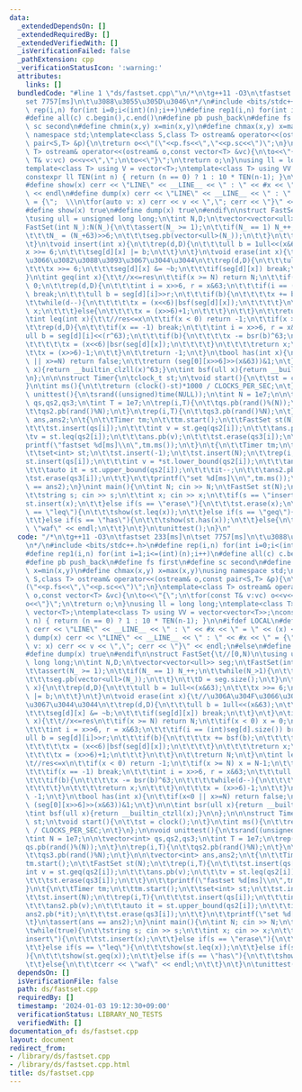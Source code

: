 ```yaml
---
data:
  _extendedDependsOn: []
  _extendedRequiredBy: []
  _extendedVerifiedWith: []
  _isVerificationFailed: false
  _pathExtension: cpp
  _verificationStatusIcon: ':warning:'
  attributes:
    links: []
  bundledCode: "#line 1 \"ds/fastset.cpp\"\n/*\n\tg++11 -O3\n\tfastset 233[ms]\n\t\
    set 7757[ms]\n\t\u3088\u3055\u305D\u3046\n*/\n#include <bits/stdc++.h>\n#define\
    \ rep(i,n) for(int i=0;i<(int)(n);i++)\n#define rep1(i,n) for(int i=1;i<=(int)(n);i++)\n\
    #define all(c) c.begin(),c.end()\n#define pb push_back\n#define fs first\n#define\
    \ sc second\n#define chmin(x,y) x=min(x,y)\n#define chmax(x,y) x=max(x,y)\nusing\
    \ namespace std;\ntemplate<class S,class T> ostream& operator<<(ostream& o,const\
    \ pair<S,T> &p){\n\treturn o<<\"(\"<<p.fs<<\",\"<<p.sc<<\")\";\n}\ntemplate<class\
    \ T> ostream& operator<<(ostream& o,const vector<T> &vc){\n\to<<\"{\";\n\tfor(const\
    \ T& v:vc) o<<v<<\",\";\n\to<<\"}\";\n\treturn o;\n}\nusing ll = long long;\n\
    template<class T> using V = vector<T>;\ntemplate<class T> using VV = vector<vector<T>>;\n\
    constexpr ll TEN(int n) { return (n == 0) ? 1 : 10 * TEN(n-1); }\n\n#ifdef LOCAL\n\
    #define show(x) cerr << \"LINE\" << __LINE__ << \" : \" << #x << \" = \" << (x)\
    \ << endl\n#define dump(x) cerr << \"LINE\" << __LINE__ << \" : \" << #x << \"\
    \ = {\";  \\\n\tfor(auto v: x) cerr << v << \",\"; cerr << \"}\" << endl;\n#else\n\
    #define show(x) true\n#define dump(x) true\n#endif\n\nstruct FastSet{\t//[0,N)\n\
    \tusing ull = unsigned long long;\n\tint N,D;\n\tvector<vector<ull>> seg;\n\t\
    FastSet(int N_):N(N_){\n\t\tassert(N_ >= 1);\n\t\tif(N_ == 1) N_++;\n\t\twhile(N_>1){\n\
    \t\t\tN_ = (N_+63)>>6;\n\t\t\tseg.pb(vector<ull>(N_));\n\t\t}\n\t\tD = seg.size();\n\
    \t}\n\tvoid insert(int x){\n\t\trep(d,D){\n\t\t\tull b = 1ull<<(x&63);\n\t\t\t\
    x >>= 6;\n\t\t\tseg[d][x] |= b;\n\t\t}\n\t}\n\tvoid erase(int x){\t//\u306A\u304F\
    \u3066\u3082\u3088\u3093\u3067\u3044\u3044\n\t\trep(d,D){\n\t\t\tull b = 1ull<<(x&63);\n\
    \t\t\tx >>= 6;\n\t\t\tseg[d][x] &= ~b;\n\t\t\tif(seg[d][x]) break;\n\t\t}\n\t\
    }\n\tint geq(int x){\t\t//x<=res\n\t\tif(x >= N) return N;\n\t\tif(x < 0) x =\
    \ 0;\n\t\trep(d,D){\n\t\t\tint i = x>>6, r = x&63;\n\t\t\tif(i == (int)seg[d].size())\
    \ break;\n\t\t\tull b = seg[d][i]>>r;\n\t\t\tif(b){\n\t\t\t\tx += bsf(b);\n\t\t\
    \t\twhile(d--){\n\t\t\t\t\tx = (x<<6)|bsf(seg[d][x]);\n\t\t\t\t}\n\t\t\t\treturn\
    \ x;\n\t\t\t}else{\n\t\t\t\tx = (x>>6)+1;\n\t\t\t}\n\t\t}\n\t\treturn N;\n\t}\n\
    \tint leq(int x){\t\t//res<=x\n\t\tif(x < 0) return -1;\n\t\tif(x >= N) x = N-1;\n\
    \t\trep(d,D){\n\t\t\tif(x == -1) break;\n\t\t\tint i = x>>6, r = x&63;\n\t\t\t\
    ull b = seg[d][i]<<(r^63);\n\t\t\tif(b){\n\t\t\t\tx -= bsr(b)^63;\n\t\t\t\twhile(d--){\n\
    \t\t\t\t\tx = (x<<6)|bsr(seg[d][x]);\n\t\t\t\t}\n\t\t\t\treturn x;\n\t\t\t}\n\t\
    \t\tx = (x>>6)-1;\n\t\t}\n\t\treturn -1;\n\t}\n\tbool has(int x){\n\t\tif(x<0\
    \ || x>=N) return false;\n\t\treturn (seg[0][x>>6]>>(x&63))&1;\n\t}\n\n\tint bsr(ull\
    \ x){return __builtin_clzll(x)^63;}\n\tint bsf(ull x){return __builtin_ctzll(x);}\n\
    \n};\n\n\nstruct Timer{\n\tclock_t st;\n\tvoid start(){\n\t\tst = clock();\n\t\
    }\n\tint ms(){\n\t\treturn (clock()-st)*1000 / CLOCKS_PER_SEC;\n\t}\n};\n\nvoid\
    \ unittest(){\n\tsrand((unsigned)time(NULL));\n\tint N = 1e7;\n\n\tvector<int>\
    \ qs,qs2,qs3;\n\tint T = 1e7;\n\trep(i,T){\n\t\tqs.pb(rand()%(N));\n\t}\n\trep(i,T){\n\
    \t\tqs2.pb(rand()%N);\n\t}\n\trep(i,T){\n\t\tqs3.pb(rand()%N);\n\t}\n\n\tvector<int>\
    \ ans,ans2;\n\t{\n\t\tTimer tm;\n\t\ttm.start();\n\t\tFastSet st(N);\n\t\trep(i,T){\n\
    \t\t\tst.insert(qs[i]);\n\t\t\tint v = st.geq(qs2[i]);\n\t\t\tans.pb(v);\n\t\t\
    \tv = st.leq(qs2[i]);\n\t\t\tans.pb(v);\n\t\t\tst.erase(qs3[i]);\n\t\t}\n\t\t\
    printf(\"fastset %d[ms]\\n\",tm.ms());\n\t}\n\t{\n\t\tTimer tm;\n\t\ttm.start();\n\
    \t\tset<int> st;\n\t\tst.insert(-1);\n\t\tst.insert(N);\n\t\trep(i,T){\n\t\t\t\
    st.insert(qs[i]);\n\t\t\tint v = *st.lower_bound(qs2[i]);\n\t\t\tans2.pb(v);\n\
    \t\t\tauto it = st.upper_bound(qs2[i]);\n\t\t\tit--;\n\t\t\tans2.pb(*it);\n\t\t\
    \tst.erase(qs3[i]);\n\t\t}\n\t\tprintf(\"set %d[ms]\\n\",tm.ms());\n\t}\n\tassert(ans\
    \ == ans2);\n}\nint main(){\n\tint N; cin >> N;\n\tFastSet st(N);\n\twhile(true){\n\
    \t\tstring s; cin >> s;\n\t\tint x; cin >> x;\n\t\tif(s == \"insert\"){\n\t\t\t\
    st.insert(x);\n\t\t}else if(s == \"erase\"){\n\t\t\tst.erase(x);\n\t\t}else if(s\
    \ == \"leq\"){\n\t\t\tshow(st.leq(x));\n\t\t}else if(s == \"geq\"){\n\t\t\tshow(st.geq(x));\n\
    \t\t}else if(s == \"has\"){\n\t\t\tshow(st.has(x));\n\t\t}else{\n\t\t\tcerr <<\
    \ \"waf\" << endl;\n\t\t}\n\t}\n\tunittest();\n}\n"
  code: "/*\n\tg++11 -O3\n\tfastset 233[ms]\n\tset 7757[ms]\n\t\u3088\u3055\u305D\u3046\
    \n*/\n#include <bits/stdc++.h>\n#define rep(i,n) for(int i=0;i<(int)(n);i++)\n\
    #define rep1(i,n) for(int i=1;i<=(int)(n);i++)\n#define all(c) c.begin(),c.end()\n\
    #define pb push_back\n#define fs first\n#define sc second\n#define chmin(x,y)\
    \ x=min(x,y)\n#define chmax(x,y) x=max(x,y)\nusing namespace std;\ntemplate<class\
    \ S,class T> ostream& operator<<(ostream& o,const pair<S,T> &p){\n\treturn o<<\"\
    (\"<<p.fs<<\",\"<<p.sc<<\")\";\n}\ntemplate<class T> ostream& operator<<(ostream&\
    \ o,const vector<T> &vc){\n\to<<\"{\";\n\tfor(const T& v:vc) o<<v<<\",\";\n\t\
    o<<\"}\";\n\treturn o;\n}\nusing ll = long long;\ntemplate<class T> using V =\
    \ vector<T>;\ntemplate<class T> using VV = vector<vector<T>>;\nconstexpr ll TEN(int\
    \ n) { return (n == 0) ? 1 : 10 * TEN(n-1); }\n\n#ifdef LOCAL\n#define show(x)\
    \ cerr << \"LINE\" << __LINE__ << \" : \" << #x << \" = \" << (x) << endl\n#define\
    \ dump(x) cerr << \"LINE\" << __LINE__ << \" : \" << #x << \" = {\";  \\\n\tfor(auto\
    \ v: x) cerr << v << \",\"; cerr << \"}\" << endl;\n#else\n#define show(x) true\n\
    #define dump(x) true\n#endif\n\nstruct FastSet{\t//[0,N)\n\tusing ull = unsigned\
    \ long long;\n\tint N,D;\n\tvector<vector<ull>> seg;\n\tFastSet(int N_):N(N_){\n\
    \t\tassert(N_ >= 1);\n\t\tif(N_ == 1) N_++;\n\t\twhile(N_>1){\n\t\t\tN_ = (N_+63)>>6;\n\
    \t\t\tseg.pb(vector<ull>(N_));\n\t\t}\n\t\tD = seg.size();\n\t}\n\tvoid insert(int\
    \ x){\n\t\trep(d,D){\n\t\t\tull b = 1ull<<(x&63);\n\t\t\tx >>= 6;\n\t\t\tseg[d][x]\
    \ |= b;\n\t\t}\n\t}\n\tvoid erase(int x){\t//\u306A\u304F\u3066\u3082\u3088\u3093\
    \u3067\u3044\u3044\n\t\trep(d,D){\n\t\t\tull b = 1ull<<(x&63);\n\t\t\tx >>= 6;\n\
    \t\t\tseg[d][x] &= ~b;\n\t\t\tif(seg[d][x]) break;\n\t\t}\n\t}\n\tint geq(int\
    \ x){\t\t//x<=res\n\t\tif(x >= N) return N;\n\t\tif(x < 0) x = 0;\n\t\trep(d,D){\n\
    \t\t\tint i = x>>6, r = x&63;\n\t\t\tif(i == (int)seg[d].size()) break;\n\t\t\t\
    ull b = seg[d][i]>>r;\n\t\t\tif(b){\n\t\t\t\tx += bsf(b);\n\t\t\t\twhile(d--){\n\
    \t\t\t\t\tx = (x<<6)|bsf(seg[d][x]);\n\t\t\t\t}\n\t\t\t\treturn x;\n\t\t\t}else{\n\
    \t\t\t\tx = (x>>6)+1;\n\t\t\t}\n\t\t}\n\t\treturn N;\n\t}\n\tint leq(int x){\t\
    \t//res<=x\n\t\tif(x < 0) return -1;\n\t\tif(x >= N) x = N-1;\n\t\trep(d,D){\n\
    \t\t\tif(x == -1) break;\n\t\t\tint i = x>>6, r = x&63;\n\t\t\tull b = seg[d][i]<<(r^63);\n\
    \t\t\tif(b){\n\t\t\t\tx -= bsr(b)^63;\n\t\t\t\twhile(d--){\n\t\t\t\t\tx = (x<<6)|bsr(seg[d][x]);\n\
    \t\t\t\t}\n\t\t\t\treturn x;\n\t\t\t}\n\t\t\tx = (x>>6)-1;\n\t\t}\n\t\treturn\
    \ -1;\n\t}\n\tbool has(int x){\n\t\tif(x<0 || x>=N) return false;\n\t\treturn\
    \ (seg[0][x>>6]>>(x&63))&1;\n\t}\n\n\tint bsr(ull x){return __builtin_clzll(x)^63;}\n\
    \tint bsf(ull x){return __builtin_ctzll(x);}\n\n};\n\n\nstruct Timer{\n\tclock_t\
    \ st;\n\tvoid start(){\n\t\tst = clock();\n\t}\n\tint ms(){\n\t\treturn (clock()-st)*1000\
    \ / CLOCKS_PER_SEC;\n\t}\n};\n\nvoid unittest(){\n\tsrand((unsigned)time(NULL));\n\
    \tint N = 1e7;\n\n\tvector<int> qs,qs2,qs3;\n\tint T = 1e7;\n\trep(i,T){\n\t\t\
    qs.pb(rand()%(N));\n\t}\n\trep(i,T){\n\t\tqs2.pb(rand()%N);\n\t}\n\trep(i,T){\n\
    \t\tqs3.pb(rand()%N);\n\t}\n\n\tvector<int> ans,ans2;\n\t{\n\t\tTimer tm;\n\t\t\
    tm.start();\n\t\tFastSet st(N);\n\t\trep(i,T){\n\t\t\tst.insert(qs[i]);\n\t\t\t\
    int v = st.geq(qs2[i]);\n\t\t\tans.pb(v);\n\t\t\tv = st.leq(qs2[i]);\n\t\t\tans.pb(v);\n\
    \t\t\tst.erase(qs3[i]);\n\t\t}\n\t\tprintf(\"fastset %d[ms]\\n\",tm.ms());\n\t\
    }\n\t{\n\t\tTimer tm;\n\t\ttm.start();\n\t\tset<int> st;\n\t\tst.insert(-1);\n\
    \t\tst.insert(N);\n\t\trep(i,T){\n\t\t\tst.insert(qs[i]);\n\t\t\tint v = *st.lower_bound(qs2[i]);\n\
    \t\t\tans2.pb(v);\n\t\t\tauto it = st.upper_bound(qs2[i]);\n\t\t\tit--;\n\t\t\t\
    ans2.pb(*it);\n\t\t\tst.erase(qs3[i]);\n\t\t}\n\t\tprintf(\"set %d[ms]\\n\",tm.ms());\n\
    \t}\n\tassert(ans == ans2);\n}\nint main(){\n\tint N; cin >> N;\n\tFastSet st(N);\n\
    \twhile(true){\n\t\tstring s; cin >> s;\n\t\tint x; cin >> x;\n\t\tif(s == \"\
    insert\"){\n\t\t\tst.insert(x);\n\t\t}else if(s == \"erase\"){\n\t\t\tst.erase(x);\n\
    \t\t}else if(s == \"leq\"){\n\t\t\tshow(st.leq(x));\n\t\t}else if(s == \"geq\"\
    ){\n\t\t\tshow(st.geq(x));\n\t\t}else if(s == \"has\"){\n\t\t\tshow(st.has(x));\n\
    \t\t}else{\n\t\t\tcerr << \"waf\" << endl;\n\t\t}\n\t}\n\tunittest();\n}"
  dependsOn: []
  isVerificationFile: false
  path: ds/fastset.cpp
  requiredBy: []
  timestamp: '2024-01-03 19:12:30+09:00'
  verificationStatus: LIBRARY_NO_TESTS
  verifiedWith: []
documentation_of: ds/fastset.cpp
layout: document
redirect_from:
- /library/ds/fastset.cpp
- /library/ds/fastset.cpp.html
title: ds/fastset.cpp
---
```

